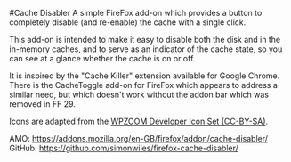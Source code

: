 #Cache Disabler
A simple FireFox add-on which provides a button to completely disable (and re-enable) the cache with a single click.

This add-on is intended to make it easy to disable both the disk and in the in-memory caches, and to serve as an indicator of the cache state, so you can see at a glance whether the cache is on or off.

It is inspired by the "Cache Killer" extension available for Google Chrome. There is the CacheToggle add-on for FireFox which appears to address a similar need, but which doesn't work without the addon bar which was removed in FF 29.

Icons are adapted from the [WPZOOM Developer Icon Set (CC-BY-SA)](http://www.wpzoom.com/wpzoom/new-freebie-wpzoom-developer-icon-set-154-free-icons/).

AMO: https://addons.mozilla.org/en-GB/firefox/addon/cache-disabler/
GitHub: https://github.com/simonwiles/firefox-cache-disabler/